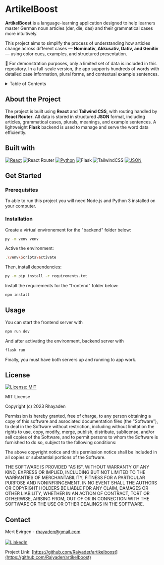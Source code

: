# ArtikelBoost

**ArtikelBoost** is a language-learning application designed to help learners master German noun articles (der, die, das) and their grammatical cases more intuitively.

This project aims to simplify the process of understanding how articles change across different cases — **Nominativ, Akkusativ, Dativ, and Genitiv** — using color cues, examples, and structured presentation.

🧪 For demonstration purposes, only a limited set of data is included in this repository. In a full-scale version, the app supports hundreds of words with detailed case information, plural forms, and contextual example sentences.

<details>
  <summary>Table of Contents</summary>
  <ul>
    <li>
      <a href="#about-the-project">About The Project</a>
      <ul>
        <li><a href="#built-with">Built With</a></li>
      </ul>
    </li>
    <li>
      <a href="#getting-started">Getting Started</a>
      <ul>
        <li><a href="#prerequisites">Prerequisites</a></li>
        <li><a href="#installation">Installation</a></li>
      </ul>
    </li>
    <li><a href="#usage">Usage</a></li>
    <li><a href="#license">License</a></li>
    <li><a href="#contact">Contact</a></li>
  </ul>
</details>

## About the Project

The project is built using **React** and **Tailwind CSS**, with routing handled by **React Router**. All data is stored in structured **JSON** format, including articles, grammatical cases, plurals, meanings, and example sentences. A lightweight **Flask** backend is used to manage and serve the word data efficiently.

## Built with

[![React](https://img.shields.io/badge/react-%2320232a.svg?style=for-the-badge&logo=react&logoColor=%2361DAFB)](https://react.dev/)
![React Router](https://img.shields.io/badge/React_Router-CA4245?style=for-the-badge&logo=react-router&logoColor=white)
[![Python](https://img.shields.io/badge/python-%233776AB.svg?style=for-the-badge&logo=python&logoColor=%23ffffff)](https://www.python.org/)
![Flask](https://img.shields.io/badge/flask-%23000.svg?style=for-the-badge&logo=flask&logoColor=white)
![TailwindCSS](https://img.shields.io/badge/tailwindcss-%2338B2AC.svg?style=for-the-badge&logo=tailwind-css&logoColor=white)
[![JSON](https://img.shields.io/badge/format-JSON-yellowgreen)](https://www.json.org/)

## Get Started

### Prerequisites

To able to run this project you will need Node.js and Python 3 installed on your computer.

### Installation

Create a virtual environement for the "backend" folder below:

```bash
py -m venv venv
```

Active the environment:

```bash
.\venv\Scripts\activate
```

Then, install dependencies:

```bash
py -m pip install -r requirements.txt
```

Install the requirements for the "frontend" folder below:

```sh
npm install
```

## Usage

You can start the frontend server with

```sh
npm run dev
```

And after activating the environment, backend server with

```bash
flask run
```

Finally, you must have both servers up and running to app work.

## License

[![License: MIT](https://img.shields.io/badge/License-MIT-yellow.svg)](https://opensource.org/licenses/MIT)

MIT License

Copyright (c) 2023 Rhayaden

Permission is hereby granted, free of charge, to any person obtaining a copy
of this software and associated documentation files (the "Software"), to deal
in the Software without restriction, including without limitation the rights
to use, copy, modify, merge, publish, distribute, sublicense, and/or sell
copies of the Software, and to permit persons to whom the Software is
furnished to do so, subject to the following conditions:

The above copyright notice and this permission notice shall be included in all
copies or substantial portions of the Software.

THE SOFTWARE IS PROVIDED "AS IS", WITHOUT WARRANTY OF ANY KIND, EXPRESS OR
IMPLIED, INCLUDING BUT NOT LIMITED TO THE WARRANTIES OF MERCHANTABILITY,
FITNESS FOR A PARTICULAR PURPOSE AND NONINFRINGEMENT. IN NO EVENT SHALL THE
AUTHORS OR COPYRIGHT HOLDERS BE LIABLE FOR ANY CLAIM, DAMAGES OR OTHER
LIABILITY, WHETHER IN AN ACTION OF CONTRACT, TORT OR OTHERWISE, ARISING FROM,
OUT OF OR IN CONNECTION WITH THE SOFTWARE OR THE USE OR OTHER DEALINGS IN THE
SOFTWARE.

## Contact

Mert Evirgen - rhayaden@gmail.com<br><br>
[![LinkedIn](https://img.shields.io/badge/linkedin-%230077B5.svg?style=for-the-badge&logo=linkedin&logoColor=white)](https://www.linkedin.com/in/evirgenmert/)

Project Link: [https://github.com/Raiyader/artikelboost](https://github.com/Raiyader/artikelboost)

```

```
